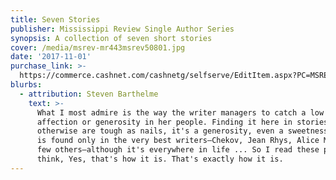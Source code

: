```yaml
---
title: Seven Stories
publisher: Mississippi Review Single Author Series
synopsis: A collection of seven short stories
cover: /media/msrev-mr443msrev50801.jpg
date: '2017-11-01'
purchase_link: >-
  https://commerce.cashnet.com/cashnetg/selfserve/EditItem.aspx?PC=MSREV-MR443+&ItemCount=73
blurbs:
  - attribution: Steven Barthelme
    text: >-
      What I most admire is the way the writer managers to catch a low key
      affection or generosity in her people. Finding it here in stories which
      otherwise are tough as nails, it's a generosity, even a sweetness, which
      is found only in the very best writers—Chekov, Jean Rhys, Alice Munro, a
      few others—although it's everywhere in life ... So I read these pieces and
      think, Yes, that's how it is. That's exactly how it is.
---
```

